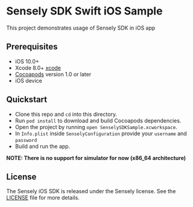 # Sensely SDK Swift iOS Sample

This project demonstrates usage of Sensely SDK in iOS app

## Prerequisites
- iOS 10.0+
- Xcode 8.0+ [xcode]
- [Cocoapods][cocoapods] version 1.0 or later
- iOS device


## Quickstart

- Clone this repo and `cd` into this directory.
- Run `pod install` to download and build Cocoapods dependencies.
- Open the project by running `open SenselySDKSample.xcworkspace`.
- In `Info.plist` inside `SenselyConfiguration` provide your `username` and `password` 
- Build and run the app.

__NOTE: There is no support for simulator for now (x86_64 architecture)__

## License

The Sensely iOS SDK is released under the Sensely license. See the [LICENSE] file for more details.

[LICENSE]: https://github.com/Sensely/SDK-iOS/blob/master/LICENSE
[cocoapods]: https://cocoapods.org/
[xcode]: https://developer.apple.com/xcode/
